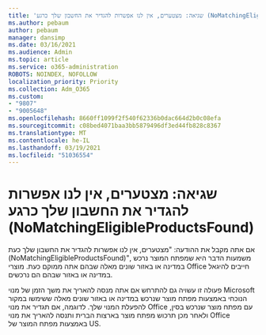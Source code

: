 ```yaml
---
title: 'שגיאה: מצטערים, אין לנו אפשרות להגדיר את החשבון שלך כרגע (NoMatchingEligibleProductsFound)'
ms.author: pebaum
author: pebaum
manager: dansimp
ms.date: 03/16/2021
ms.audience: Admin
ms.topic: article
ms.service: o365-administration
ROBOTS: NOINDEX, NOFOLLOW
localization_priority: Priority
ms.collection: Adm_O365
ms.custom:
- "9807"
- "9005648"
ms.openlocfilehash: 8660ff1099f2f540f62336b0dac664d2b0c08efa
ms.sourcegitcommit: c08bed4071baa3bb5879496df3ed44fb828c8367
ms.translationtype: MT
ms.contentlocale: he-IL
ms.lasthandoff: 03/19/2021
ms.locfileid: "51036554"
---
```

# <a name="error-sorry-we-cant-set-up-your-account-right-now-nomatchingeligibleproductsfound"></a>שגיאה: מצטערים, אין לנו אפשרות להגדיר את החשבון שלך כרגע (NoMatchingEligibleProductsFound)

אם אתה מקבל את ההודעה: "מצטערים, אין לנו אפשרות להגדיר את החשבון שלך כעת (NoMatchingEligibleProductsFound)", משמעות הדבר היא שמפתח המוצר נרכש במדינה או באזור שונים מאלה שבהם אתה ממוקם כעת. מוצרי Office חייבים להיגאל במדינה או באזור שבהם הם נרכשים.

פעולה זו עשויה גם להתרחש אם אתה מנסה להאריך את משך הזמן של מנוי Microsoft הנוכחי באמצעות מפתח מוצר שנרכש במדינה או באזור שונים מאלה ששימשו במקור להפעלת המנוי שלך. לדוגמה, אם תגדיר את מנוי Office עם מפתח מוצר שנרכש בסין, ולאחר מכן תרכוש מפתח מוצר בארצות הברית ותנסה להאריך את מנוי Office באמצעות מפתח המוצר של US.